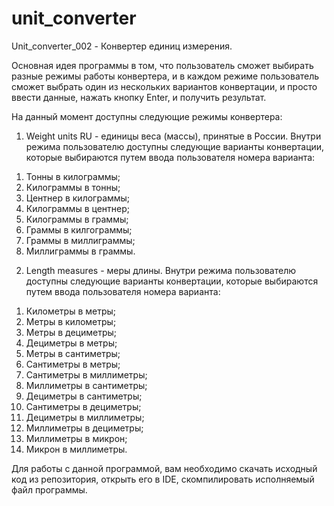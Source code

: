 # unit_converter
Unit_converter_002 - Конвертер единиц измерения.

Основная идея программы в том, что пользователь сможет выбирать разные режимы работы конвертера, и в каждом режиме пользователь сможет выбрать один из нескольких вариантов конвертации, и просто ввести данные, нажать кнопку Enter, и получить результат.

На данный момент доступны следующие режимы конвертера:
1. Weight units RU - единицы веса (массы), принятые в России. Внутри режима пользователю доступны следующие варианты конвертации, которые выбираются путем ввода пользователя номера варианта:
1) Тонны в килограммы;
2) Килограммы в тонны;
3) Центнер в килограммы;
4) Килограммы в центнер;
5) Килограммы в граммы;
6) Граммы в килгограммы;
7) Граммы в миллиграммы;
8) Миллиграммы в граммы.
2. Length measures - меры длины. Внутри режима пользователю доступны следующие варианты конвертации, которые выбираются путем ввода пользователя номера варианта:
1) Километры в метры;
2) Метры в километры;
3) Метры в дециметры;
4) Дециметры в метры;
5) Метры в сантиметры;
6) Сантиметры в метры;
7) Сантиметры в миллиметры;
8) Миллиметры в сантиметры;
9) Дециметры в сантиметры;
10) Сантиметры в дециметры;
11) Дециметры в миллиметры;
12) Миллиметры в дециметры;
13) Миллиметры в микрон;
14) Микрон в миллиметры.

Для работы с данной программой, вам необходимо скачать исходный код из репозитория, открыть его в IDE, скомпилировать исполняемый файл программы.
